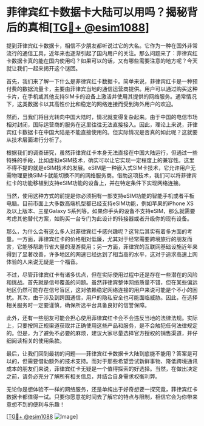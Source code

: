 # 菲律宾红卡数据卡大陆可以用吗？揭秘背后的真相[[TG💪+ @esim1088](https://t.me/s/esim1088)]

提到菲律宾红卡数据卡，相信不少朋友都听说过它的大名。它作为一种在国外非常流行的通信工具，近年来也逐渐引起了国内用户的关注。那么问题来了：菲律宾红卡数据卡真的能在国内使用吗？如果可以的话，又有哪些需要注意的地方呢？今天就让我们一起来揭开这个谜团。

首先，我们来了解一下什么是菲律宾红卡数据卡。简单来说，菲律宾红卡是一种预付费的数据流量卡，主要由菲律宾当地的通信运营商提供。用户可以通过购买这种卡片，在手机或其他支持SIM卡的设备上激活并使用其提供的网络服务。通常情况下，这类数据卡以其高性价比和稳定的网络连接而受到海外用户的欢迎。

然而，当我们将目光转向中国大陆时，情况就变得复杂起来。由于中国的电信市场相对封闭，国际运营商的服务在这里往往无法直接接入。因此，理论上来说，菲律宾红卡数据卡在中国大陆是不能直接使用的。但实际情况是否真的如此呢？这就要从技术层面进行分析了。

根据我们的调查研究，虽然菲律宾红卡本身无法直接在中国大陆运行，但通过一些特殊的手段，比如虚拟eSIM技术，确实可以让它实现一定程度上的兼容性。这里不得不提的就是eSIM技术的发展。eSIM是一种嵌入式SIM卡技术，它允许用户无需物理更换SIM卡就能切换不同的网络服务商。借助这项技术，我们可以将菲律宾红卡的功能移植到支持eSIM功能的设备上，并在特定条件下实现网络连接。

当然，使用这种方式的前提是你必须拥有一部支持eSIM功能的智能手机或者平板电脑。目前市面上大多数高端机型都已经支持eSIM功能，例如苹果的iPhone XS及以上版本、三星Galaxy S系列等。如果你手头的设备不支持eSIM，那么就需要考虑其他替代方案，如购买一台专门为此设计的转接器或者升级你的现有设备。

那么，为什么会有这么多人对菲律宾红卡感兴趣呢？这背后其实有着多方面的考量。一方面，菲律宾红卡的价格相对低廉，尤其对于经常需要跨境旅行的朋友而言，它能够帮助节省大量的漫游费用；另一方面，菲律宾的互联网基础设施近年来得到了显著改善，许多地区的网速已经达到了相当高的水平，这对于追求高速上网体验的人来说无疑是一个福音。

不过，尽管菲律宾红卡有诸多优点，但在实际使用过程中还是存在一些潜在的风险和挑战。首先就是信号覆盖的问题。虽然菲律宾整体网络质量不错，但在某些偏远地区仍然可能存在信号盲区，这对依赖稳定网络连接的用户来说可能是个不小的困扰。其次，由于涉及到跨国通信，用户的隐私安全也可能面临威胁。因此，在选择相关服务时一定要谨慎，确保所选平台具备良好的信誉保障。

此外，还有一些朋友可能会担心使用菲律宾红卡会不会违反当地的法律法规。实际上，只要按照正规渠道获取并正确使用这些产品和服务，是不会触犯任何法律规定的。但是，为了避免不必要的麻烦，建议大家尽量选择官方授权的销售渠道，并仔细阅读相关的使用条款。

最后，让我们回到最初的问题——菲律宾红卡数据卡大陆到底能不能用？答案是可以的，但需要借助额外的技术支持。而对于那些希望尝试新鲜事物、降低跨境通讯成本的朋友们来说，菲律宾红卡无疑是一个值得探索的好选择。当然，在做出决定之前，请务必充分了解所有相关信息，并结合自身需求权衡利弊。

无论你是想体验不一样的网络服务，还是单纯出于好奇想要一探究竟，菲律宾红卡数据卡都值得一试。只要你愿意花时间去了解它的特点与限制，相信它会为你带来意想不到的便利与乐趣！

[[TG💪+ @esim1088](https://t.me/s/esim1088) ![Image](https://i.postimg.cc/4NQfJmqS/Snipaste-2025-05-13-00-14-12.png)]